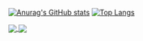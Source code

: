 [![Anurag's GitHub stats](https://github-readme-stats.vercel.app/api?username=lafsdev)](https://github.com/anuraghazra/github-readme-stats)
[![Top Langs](https://github-readme-stats.vercel.app/api/top-langs/?username=lafsdev&layout=compact)](https://github.com/anuraghazra/github-readme-stats)

<a href="https://github.com/lafsdev/github-readme-stats">
  <img align="center" src="https://github-readme-stats.vercel.app/api/pin/?username=anuraghazra&repo=github-readme-stats" />
</a>
<a href="https://github.com/lafsdev/convoychat">
  <img align="center" src="https://github-readme-stats.vercel.app/api/pin/?username=anuraghazra&repo=convoychat" />
</a>
